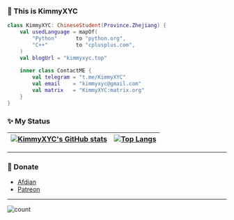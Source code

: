 ### :wave: This is KimmyXYC

```kotlin
class KimmyXYC: ChineseStudent(Province.Zhejiang) {
    val usedLanguage = mapOf(
        "Python"      to "python.org",
        "C++"         to "cplusplus.com",
    )
    val blogUrl = "kimmyxyc.top"
    
    inner class ContactME {
        val telegram = "t.me/KimmyXYC"
        val email    = "kimmyxyc@gmail.com"
        val matrix   = "KimmyXYC:matrix.org"
    }
}
```

### :sparkles: My Status
| [![KimmyXYC's GitHub stats](https://github-readme-stats.vercel.app/api?username=KimmyXYC&show_icons=true&theme=buefy)](https://github.com/anuraghazra/github-readme-stats) | [![Top Langs](https://github-readme-stats.vercel.app/api/top-langs/?username=KimmyXYC&layout=compact&theme=buefy&hide_border=true)](https://github.com/anuraghazra/github-readme-stats) |
| ---------------- | ---------------- |

-----
### :sparkling_heart: Donate
 - [Afdian](https://afdian.net/@KimmyXYC)
 - [Patreon](https://patreon.com/kimmyxyc)
-----

![count](https://count.getloli.com/get/@KimmyXYC?theme=moebooru)
